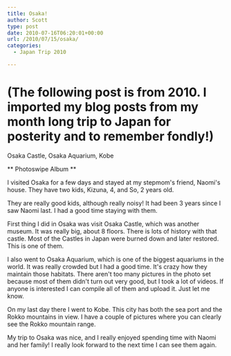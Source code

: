 ```yaml
---
title: Osaka!
author: Scott
type: post
date: 2010-07-16T06:20:01+00:00
url: /2010/07/15/osaka/
categories:
  - Japan Trip 2010

---
```

# (The following post is from 2010. I imported my blog posts from my month long trip to Japan for posterity and to remember fondly!)

Osaka Castle, Osaka Aquarium, Kobe

** Photoswipe Album **

I visited Osaka for a few days and stayed at my stepmom's friend, Naomi's house. They have two kids, Kizuna, 4, and So, 2 years old.

They are really good kids, although really noisy! It had been 3 years since I saw Naomi last. I had a good time staying with them.

First thing I did in Osaka was visit Osaka Castle, which was another museum. It was really big, about 8 floors. There is lots of history with that castle. Most of the Castles in Japan were burned down and later restored. This is one of them.

I also went to Osaka Aquarium, which is one of the biggest aquariums in the world. It was really crowded but I had a good time. It's crazy how they maintain those habitats. There aren't too many pictures in the photo set because most of them didn't turn out very good, but I took a lot of videos. If anyone is interested I can compile all of them and upload it. Just let me know.

On my last day there I went to Kobe. This city has both the sea port and the Rokko mountains in view. I have a couple of pictures where you can clearly see the Rokko mountain range.

My trip to Osaka was nice, and I really enjoyed spending time with Naomi and her family! I really look forward to the next time I can see them again.